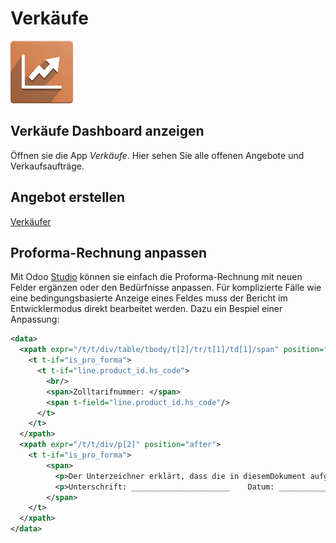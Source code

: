 # Verkäufe
![icons_odoo_sale](assets/icons_odoo_sale.png)

## Verkäufe Dashboard anzeigen
Öffnen sie die App *Verkäufe*. Hier sehen Sie alle offenen Angebote und Verkaufsaufträge.

## Angebot erstellen
[Verkäufer](Rollen.md#Verk%C3%A4ufer)

## Proforma-Rechnung anpassen

Mit Odoo [Studio](Studio.md) können sie einfach die Proforma-Rechnung mit neuen Felder ergänzen oder den Bedürfnisse anpassen. Für komplizierte Fälle wie eine bedingungsbasierte Anzeige eines Feldes muss der Bericht im Entwicklermodus direkt bearbeitet werden. Dazu ein Bespiel einer Anpassung: 

```xml
<data>
  <xpath expr="/t/t/div/table/tbody/t[2]/tr/t[1]/td[1]/span" position="after">
    <t t-if="is_pro_forma">
      <t t-if="line.product_id.hs_code">
        <br/>
        <span>Zolltarifnummer: </span>
        <span t-field="line.product_id.hs_code"/>
      </t>
    </t>
  </xpath>
  <xpath expr="/t/t/div/p[2]" position="after">
    <t t-if="is_pro_forma">
        <span>
          <p>Der Unterzeichner erklärt, dass die in diesemDokument aufgeführten Waren und Ursprungserzeugnisse der Schweiz der Schweiz sind und den Ursprungsregeln im Präferenzverkehr mit der EU entsprechen.<br/><br/></p>
          <p>Unterschrift: ______________________    Datum: ______________________<br/>                        Aersolution Interior AG<br/></p>
        </span>
    </t>
  </xpath>
</data>
```